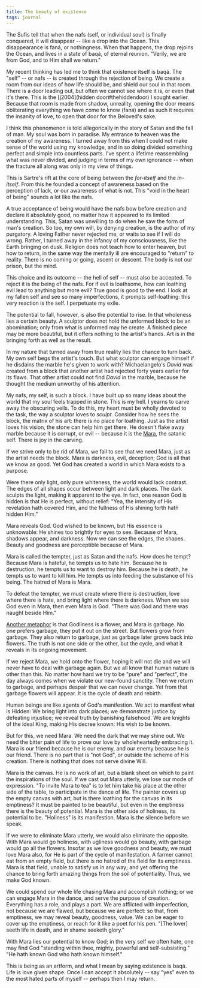 ```yaml
---
title: The beauty of existence
tags: journal
---
```


The Sufis tell that when the nafs (self, or individual soul) is finally
conquered, it will disappear -- like a drop into the Ocean.  This
disappearance is faná, or nothingness.  When that happens, the drop
rejoins the Ocean, and lives in a state of baqá, of eternal reunion.
"Verily, we are from God, and to Him shall we return."

My recent thinking has led me to think that existence itself is baqá.
The "self" -- or nafs -- is created through the rejection of being.  We
create a room from our ideas of how life should be, and shield our soul
in that room.  There is a door leading out, but often we cannot see
where it is, or even that it's there.  This is the [j2004](hidden door#thehiddendoor) I sought
earlier.  Because that room is made from shadow, unreality, opening the
door means obliterating everything we have come to know (faná) and as
such it requires the insanity of love, to open that door for the
Beloved's sake.

I think this phenomenon is told allegorically in the story of Satan and
the fall of man.  My soul was born in paradise.  My entrance to heaven
was the creation of my awareness.  I turned away from this when I could
not make sense of the world using my knowledge, and in so doing divided
something perfect and simple into countless parts.  I've spent a
lifetime reassembling what was never divided, and judging in terms of my
own ignorance -- when the fracture all along was only in my view of
things.

This is Sartre's rift at the core of being between the *for-itself* and
the *in-itself*.  From this he founded a concept of awareness based on the
perception of lack, or our awareness of what is not.  This "void in the
heart of being" sounds a lot like the nafs.

A true acceptance of being would have the nafs bow before creation and
declare it absolutely good, no matter how it appeared to its limited
understanding.  This, Satan was unwilling to do when he saw the form of
man's creation.  So too, my own will, by denying creation, is the author
of my purgatory.  A loving Father never rejected me, or waits to see if
I will do wrong.  Rather, I turned away in the infancy of my
consciousness, like the Earth bringing on dusk.  Religion does not teach
how to enter heaven, but how to return, in the same way the mentally ill
are encouraged to "return" to reality.  There is no coming or going,
ascent or descent.  The body is not our prison, but the mind.

This choice and its outcome -- the hell of self -- must also be
accepted.  To reject it is the being of the nafs.  For if evil is
loathsome, how can loathing evil lead to anything but more evil?  True
good is good to the end.  I look at my fallen self and see so many
imperfections, it prompts self-loathing: this very reaction is the self.
I perpetuate my exile.

The potential to fall, however, is also the potential to rise.  In that
wholeness lies a certain beauty.  A sculptor does not hold the unformed
block to be an abomination; only from what is unformed may he create.  A
finished piece may be more beautiful, but it offers nothing to the
artist's hands.  Art is in the bringing forth as well as the result.

In my nature that turned away from true reality lies the chance to turn
back.  My own self begs the artist's touch.  But what sculptor can
engage himself if he disdains the marble he's given to work with?
Michaelangelo's *David* was created from a block that another artist had
rejected forty years earlier for its flaws.  That other artist could not
find *David* in the marble, because he thought the medium unworthy of his
attention.

My nafs, my self, is such a block.  I have built up so many ideas about
the world that my soul feels trapped in stone.  This is my hell.  I
yearns to carve away the obscuring veils.  To do this, my heart must be
wholly devoted to the task, the way a sculptor loves to *sculpt*.
Consider how he sees the block, the matrix of his art: there is no place
for loathing.  Just as the artist loves his vision, the stone can help
him get there.  He doesn't flake away marble because it is corrupt, or
evil -- because it is the [Mara](http://www.angelfire.com/electronic/bodhidharma/mara.html), the satanic self.  There is joy in the
carving.

If we strive only to be rid of Mara, we fail to see that we need Mara,
just as the artist needs the block.  Mara is darkness, evil, deception;
God is all that we know as good.  Yet God has created a world in which
Mara exists to a purpose.

Were there only light, only pure whiteness, the world would lack
contrast.  The edges of all shapes occur between light and dark places.
The dark sculpts the light, making it apparent to the eye.  In fact, one
reason God is hidden is that He is perfect, without relief: "Yea, the
intensity of His revelation hath covered Him, and the fullness of His
shining forth hath hidden Him."

Mara reveals God.  God wished to be known, but His essence is
unknowable: He shines too brightly for eyes to see.  Because of Mara,
shadows appear, and darkness.  Now we can see the edges, the shapes.
Beauty and goodness are perceptible because of Mara.

Mara is called the tempter, just as Satan and the nafs.  How does he
tempt?  Because Mara is hateful, he tempts us to hate him.  Because he
is destruction, he tempts us to want to destroy him.  Because he is
death, he tempts us to want to kill him.  He tempts us into feeding the
substance of his being.  The hatred of Mara is Mara.

To defeat the tempter, we must create where there is destruction, love
where there is hate, and bring light where there is darkness.  When we
see God even in Mara, then even Mara is God.  "There was God and there
was naught beside Him."

[Another metaphor](http://www.buddhistinformation.com/mara_and_the_buddha.htm) is that Godliness is a flower, and Mara is garbage.  No
one prefers garbage, they put it out on the street.  But flowers grow
from garbage.  They also return to garbage, just as garbage later grows
back into flowers.  The truth is not one side or the other, but the
cycle, and what it reveals in its ongoing movement.

If we reject Mara, we hold onto the flower, hoping it will not die and
we will never have to deal with garbage again.  But we all know that
human nature is other than this.  No matter how hard we try to be "pure"
and "perfect", the day always comes when we violate our new-found
sanctity.  Then we return to garbage, and perhaps despair that we can
never change.  Yet from that garbage flowers will appear.  It is the
cycle of death and rebirth.

Human beings are like agents of God's manifestion.  We act to manifest
what is Hidden: We bring light into dark places; we demonstrate justice
by defeating injustice; we reveal truth by banishing falsehood.  We are
knights of the ideal King, making His decree known: His wish to be
known.

But for this, we need Mara.  We need the dark that we may shine out.  We
need the bitter pain of life to prove our love by wholeheartedly
embracing it.  Mara is our friend because he is our enemy, and our enemy
because he is our friend.  There is no part that is "not God", or
outside the scheme of His creation.  There is nothing that does not
serve divine Will.

Mara is the canvas.  He is no work of art, but a blank sheet on which to
paint the inspirations of the soul.  If we cast out Mara utterly, we
lose our mode of expression.  "To invite Mara to tea" is to let him take
his place at the other side of the table, to participate in the dance of
life.  The painter covers up the empty canvas with art, but is there
loathing for the canvas in its emptiness?  It must be painted to be
beautiful, but even in the emptiness there is the beauty of potential.
Mara is the other side of holiness, its potential to be.  "Holiness" is
its manifestion.  Mara is the silence before we speak.

If we were to eliminate Mara utterly, we would also eliminate the
opposite.  With Mara would go holiness, with ugliness would go beauty,
with garbage would go all the flowers.  Insofar as we love goodness and
beauty, we must love Mara also, for He is part of the cycle of
manifestation.  A farmer cannot eat from an empty field, but there is no
hatred of the field for its emptiness.  Mara is that field, unable to
satisfy us in any way; and yet offering the chance to bring forth
amazing things from the soil of potentiality.  Thus, we make God known.

We could spend our whole life chasing Mara and accomplish nothing; or we
can engage Mara in the dance, and serve the purpose of creation.
Everything has a role, and plays a part.  We are afflicted with
imperfection, not because we are flawed, but because we are perfect: so
that, from emptiness, we may reveal beauty, goodness, value.  We can be
eager to cover up the emptiness, or reach for it like a poet for his
pen.  "[The lover] seeth life in death, and in shame seeketh glory."

With Mara lies our potential to know God; in the very self we often
hate, one may find God "standing within thee, mighty, powerful and
self-subsisting."  "He hath known God who hath known himself."

This is being as an artform, and what I mean by saying existence is
baqá.  Life is love given shape.  Once I can accept it absolutely -- say
"yes" even to the most hated parts of myself -- perhaps then I may
return.



